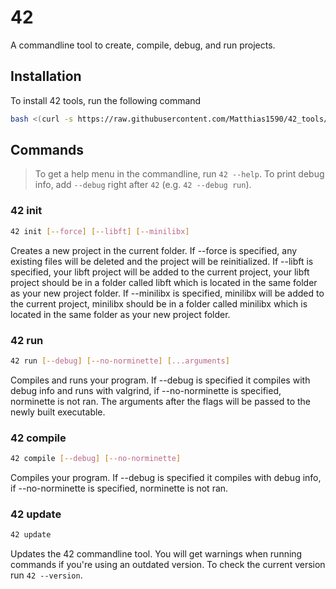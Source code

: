 # 42

A commandline tool to create, compile, debug, and run projects.

## Installation

To install 42 tools, run the following command
```sh
bash <(curl -s https://raw.githubusercontent.com/Matthias1590/42_tools/refs/heads/main/install.sh)
```

## Commands

> To get a help menu in the commandline, run `42 --help`.
> To print debug info, add `--debug` right after `42` (e.g. `42 --debug run`).

### 42 init

```sh
42 init [--force] [--libft] [--minilibx]
```

Creates a new project in the current folder. If --force is specified, any existing files will be deleted and the project will be reinitialized. If --libft is specified, your libft project will be added to the current project, your libft project should be in a folder called libft which is located in the same folder as your new project folder. If --minilibx is specified, minilibx will be added to the current project, minilibx should be in a folder called minilibx which is located in the same folder as your new project folder.

### 42 run

```sh
42 run [--debug] [--no-norminette] [...arguments]
```

Compiles and runs your program. If --debug is specified it compiles with debug info and runs with valgrind, if --no-norminette is specified, norminette is not ran. The arguments after the flags will be passed to the newly built executable.

### 42 compile

```sh
42 compile [--debug] [--no-norminette]
```

Compiles your program. If --debug is specified it compiles with debug info, if --no-norminette is specified, norminette is not ran.

### 42 update

```sh
42 update
```

Updates the 42 commandline tool. You will get warnings when running commands if you're using an outdated version. To check the current version run `42 --version`.
